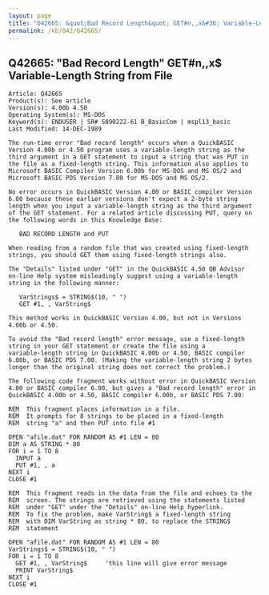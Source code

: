 ```yaml
---
layout: page
title: "Q42665: &quot;Bad Record Length&quot; GET#n,,x&#36; Variable-Length String from File"
permalink: /kb/042/Q42665/
---
```


## Q42665: &quot;Bad Record Length&quot; GET#n,,x&#36; Variable-Length String from File

	Article: Q42665
	Product(s): See article
	Version(s): 4.00b 4.50
	Operating System(s): MS-DOS
	Keyword(s): ENDUSER | SR# S890222-61 B_BasicCom | mspl13_basic
	Last Modified: 14-DEC-1989
	
	The run-time error "Bad record length" occurs when a QuickBASIC
	Version 4.00b or 4.50 program uses a variable-length string as the
	third argument in a GET statement to input a string that was PUT in
	the file as a fixed-length string. This information also applies to
	Microsoft BASIC Compiler Version 6.00b for MS-DOS and MS OS/2 and
	Microsoft BASIC PDS Version 7.00 for MS-DOS and MS OS/2.
	
	No error occurs in QuickBASIC Version 4.00 or BASIC compiler Version
	6.00 because these earlier versions don't expect a 2-byte string
	length when you input a variable-length string as the third argument
	of the GET statement. For a related article discussing PUT, query on
	the following words in this Knowledge Base:
	
	   BAD RECORD LENGTH and PUT
	
	When reading from a random file that was created using fixed-length
	strings, you should GET them using fixed-length strings also.
	
	The "Details" listed under "GET" in the QuickBASIC 4.50 QB Advisor
	on-line Help system misleadingly suggest using a variable-length
	string in the following manner:
	
	   VarStrings$ = STRING$(10, " ")
	   GET #1, , VarString$
	
	This method works in QuickBASIC Version 4.00, but not in Versions
	4.00b or 4.50.
	
	To avoid the "Bad record length" error message, use a fixed-length
	string in your GET statement or create the file using a
	variable-length string in QuickBASIC 4.00b or 4.50, BASIC compiler
	6.00b, or BASIC PDS 7.00. (Making the variable-length string 2 bytes
	longer than the original string does not correct the problem.)
	
	The following code fragment works without error in QuickBASIC Version
	4.00 or BASIC compiler 6.00, but gives a "Bad record length" error in
	QuickBASIC 4.00b or 4.50, BASIC compiler 6.00b, or BASIC PDS 7.00:
	
	REM  This fragment places information in a file.
	REM  It prompts for 8 strings to be placed in a fixed-length
	REM  string "a" and then PUT into file #1
	
	OPEN "afile.dat" FOR RANDOM AS #1 LEN = 80
	DIM a AS STRING * 80
	FOR i = 1 TO 8
	  INPUT a
	  PUT #1, , a
	NEXT i
	CLOSE #1
	
	REM  This fragment reads in the data from the file and echoes to the
	REM  screen. The strings are retrieved using the statements listed
	REM  under "GET" under the "Details" on-line Help hyperlink.
	REM  To fix the problem, make VarString$ a fixed-length string
	REM  with DIM VarString as string * 80, to replace the STRING$
	REM  statement
	
	OPEN "afile.dat" FOR RANDOM AS #1 LEN = 80
	VarStrings$ = STRING$(10, " ")
	FOR i = 1 TO 8
	  GET #1, , VarString$     'this line will give error message
	  PRINT VarString$
	NEXT i
	CLOSE #1
